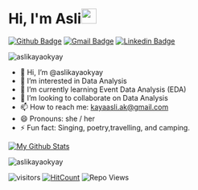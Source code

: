 <h1 align="left">Hi, I'm Asli<img src="https://raw.githubusercontent.com/iampavangandhi/iampavangandhi/master/gifs/Hi.gif" width="30px">
</h1>

[![Github Badge](https://img.shields.io/badge/-aslikayaokyay-000000?style=flat&logo=Github&logoColor=white)](https://github.com/aslikayaokyay "Follow on Github")
[![Gmail Badge](https://img.shields.io/badge/-kayaasli.ak@gmail.com-c14438?style=flat&logo=Gmail&logoColor=white)](mailto:kayaasli.ak@gmail.com "Connect via Email")
[![Linkedin Badge](https://img.shields.io/badge/-aslikayaokyay-0072b1?style=flat&logo=Linkedin&logoColor=white)](https://www.linkedin.com/in/aslikayaokyay "Connect on LinkedIn")

<p align="left"> <img src="https://komarev.com/ghpvc/?username=aslikayaokyay" alt="aslikayaokyay" /> </p>

- 👋 Hi, I’m @aslikayaokyay
- 👀 I’m interested in Data Analysis
- 🌱 I’m currently learning Event Data Analysis (EDA)
- 💞️ I’m looking to collaborate on Data Analysis
- 📫 How to reach me: kayaasli.ak@gmail.com
- 😄 Pronouns: she / her
- ⚡ Fun fact: Singing, poetry,travelling, and camping.

[![My Github Stats](https://github-readme-stats.vercel.app/api?username=aslikayaokyay&show_icons=true&title_color=fff&icon_color=79ff97&text_color=9f9f9f&bg_color=151515)](https://github.com/aslikayaokyay)

<p><img align="center" src="https://github-readme-stats.vercel.app/api/top-langs/?username=aslikayaokyay&layout=compact&hide=html" alt="aslikayaokyay" />
</p>

![visitors](https://visitor-badge.glitch.me/badge?page_id=aslikayaokyay.aslikayaokyay)
[![HitCount](http://hits.dwyl.com/samujjwaal/samujjwaal.svg)](http://hits.dwyl.com/aslikayaokyay/aslikayaokyay)
![Repo Views](https://views.whatilearened.today/views/github/aslikayaokyay/aslikayaokyay.svg?cache=remove)

